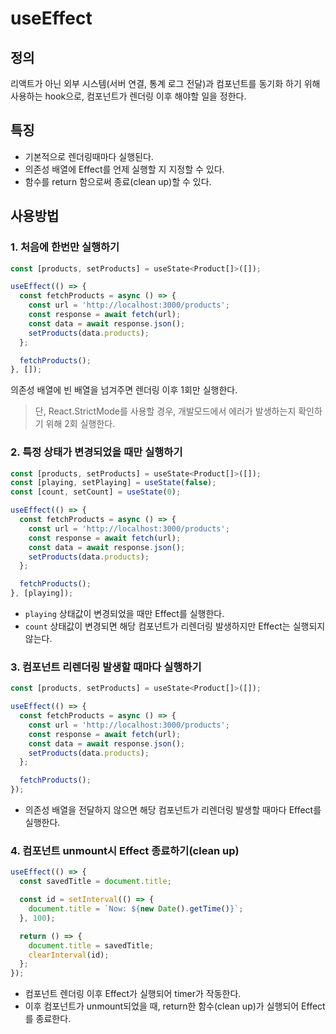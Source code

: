 # useEffect

## 정의

리액트가 아닌 외부 시스템(서버 연결, 통계 로그 전달)과 컴포넌트를 동기화 하기 위해 사용하는 hook으로, 컴포넌트가 렌더링 이후 해야할 일을 정한다.

## 특징

- 기본적으로 렌더링때마다 실행된다.
- 의존성 배열에 Effect를 언제 실행할 지 지정할 수 있다.
- 함수를 return 함으로써 종료(clean up)할 수 있다.

## 사용방법

### 1. 처음에 한번만 실행하기

```js
const [products, setProducts] = useState<Product[]>([]);

useEffect(() => {
  const fetchProducts = async () => {
    const url = 'http://localhost:3000/products';
    const response = await fetch(url);
    const data = await response.json();
    setProducts(data.products);
  };

  fetchProducts();
}, []);
```

의존성 배열에 빈 배열을 넘겨주면 렌더링 이후 1회만 실행한다.

> 단, React.StrictMode를 사용할 경우, 개발모드에서 에러가 발생하는지 확인하기 위해 2회 실행한다.

### 2. 특정 상태가 변경되었을 때만 실행하기

```js
const [products, setProducts] = useState<Product[]>([]);
const [playing, setPlaying] = useState(false);
const [count, setCount] = useState(0);

useEffect(() => {
  const fetchProducts = async () => {
    const url = 'http://localhost:3000/products';
    const response = await fetch(url);
    const data = await response.json();
    setProducts(data.products);
  };

  fetchProducts();
}, [playing]);
```

- `playing` 상태값이 변경되었을 때만 Effect를 실행한다.
- `count` 상태값이 변경되면 해당 컴포넌트가 리렌더링 발생하지만 Effect는 실행되지 않는다.

### 3. 컴포넌트 리렌더링 발생할 때마다 실행하기

```js
const [products, setProducts] = useState<Product[]>([]);

useEffect(() => {
  const fetchProducts = async () => {
    const url = 'http://localhost:3000/products';
    const response = await fetch(url);
    const data = await response.json();
    setProducts(data.products);
  };

  fetchProducts();
});
```

- 의존성 배열을 전달하지 않으면 해당 컴포넌트가 리렌더링 발생할 때마다 Effect를 실행한다.

### 4. 컴포넌트 unmount시 Effect 종료하기(clean up)

```js
useEffect(() => {
  const savedTitle = document.title;

  const id = setInterval(() => {
    document.title = `Now: ${new Date().getTime()}`;
  }, 100);

  return () => {
    document.title = savedTitle;
    clearInterval(id);
  };
});
```

- 컴포넌트 렌더링 이후 Effect가 실행되어 timer가 작동한다.
- 이후 컴포넌트가 unmount되었을 때, return한 함수(clean up)가 실행되어 Effect를 종료한다.